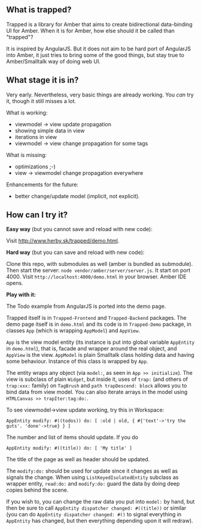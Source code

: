 What is trapped?
----

Trapped is a library for Amber that aims to create bidirectional data-binding UI for Amber.
When it is for Amber, how else should it be called than "trapped"?

It is inspired by AngularJS. But it does not aim to be hard port of AngularJS into Amber,
it just tries to bring some of the good things, but stay true to Amber/Smalltalk way of doing web UI.

What stage it is in?
----

Very early. Nevertheless, very basic things are already working.
You _can_ try it, though it still misses a lot.

What is working:
 - viewmodel -> view update propagation
 - showing simple data in view
 - iterations in view
 - viewmodel -> view change propagation for some tags

What is missing:
 - optimizations ;-)
 - view -> viewmodel change propagation everywhere

Enhancements for the future:
 - better change/update model (implicit, not explicit).

How can I try it?
----

**Easy way** (but you cannot save and reload with new code):

Visit http://www.herby.sk/trapped/demo.html.

**Hard way** (but you can save and reload with new code):

Clone this repo, with submodules as well (amber is bundled as submodule).
Then start the server: `node vendor/amber/server/server.js`. It start on port 4000.
Visit `http://localhost:4000/demo.html` in your browser. Amber IDE opens.

**Play with it:**

The Todo example from AngularJS is ported into the demo page.

Trapped itself is in `Trapped-Frontend` and `Trapped-Backend` packages.
The demo page itself is in `demo.html` and its code is in `Trapped-Demo` package,
in classes `App` (which is wrapping `AppModel`) and `AppView`.

`App` is the view model entity (its instance is put
into global variable `AppEntity` in `demo.html`), that is,
facade and wrapper around the real object,
and `AppView` is the view. `AppModel` is plain Smalltalk class
holding data and having some behaviour. Instance of this class
is wrapped by `App`.

The entity wraps any object (via `model:`, as seen in `App >> initialize`).
The view is subclass of plain `Widget`, but inside it, uses of `trap:`
(and others of  `trap:xxx:` family) on `TagBrush`
and `path trapDescend: block` allows you to bind data from view model.
You can also iterate arrays in the model using `HTMLCanvas >> trapIter:tag:do:`.

To see viewmodel->view update working, try this in Workspace:

```smalltalk
AppEntity modify: #((todos)) do: [ :old | old, { #{'text'->'try the guts'. 'done'->true} } ]
```

The number and list of items should update. If you do

```smalltalk
AppEntity modify: #((title)) do: [ 'My title' ]
```

The title of the page as well as header should be updated.

The `modify:do:` should be used for update since it changes as well as signals the change.
When using `ListKeyedIsolatedEntity` subclass as wrapper entity,  `read:do:` and `modify:do:`
guard the data by doing deep copies behind the scene.

If you wish to, you can change the raw data you put into `model:` by hand,
but then be sure to call `AppEntity dispatcher changed: #((title))` or similar
(you can do `AppEntity dispatcher changed: #()` to signal everything in `AppEntity` has changed,
but then everything depending upon it will redraw).
